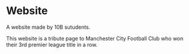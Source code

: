 # Website
A website made by 10B sutudents.

This website is a tribute page to Manchester City Football Club who won their 3rd premier league title in a row.
